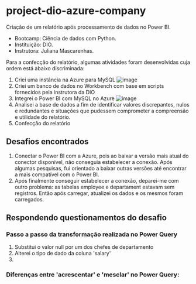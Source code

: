 # project-dio-azure-company
Criação de um relatório após processamento de dados no Power BI. 
- Bootcamp: Ciência de dados com Python.
- Instituição: DIO.
- Instrutora: Juliana Mascarenhas.

Para a confecção do relatório, algumas atividades foram desenvolvidas cuja ordem está abaixo discriminada:

1. Criei uma instância na Azure para MySQL
![image](https://github.com/codepyrock/project-dio-azure-company/assets/115929030/17cb0b53-a8a5-44ad-959c-a8703850a6b7)
3. Criei um banco de dados no Workbench com base em scripts fornecidos pela instrutora da DIO
4. Integrei o Power BI com MySQL no Azure
![image](https://github.com/codepyrock/project-dio-azure-company/assets/115929030/b5ae6b0a-9f55-4f23-9db5-65dd2f7c806f)
6. Analisei a base de dados a fim de identificar valores discrepantes, nulos e redundantes e situações que pudessem comprometer a compreensão e utilidade do relatório.
7. Confecção do relatório

## Desafios encontrados

1. Conectar o Power BI com a Azure, pois ao baixar a versão mais atual do conector disponível, não conseguia estabelecer a conexão. Após algumas pesquisas, fui orientado a baixar outras versões até encontrar a mais compatível com o Power BI.
2. Após finalmente conseguir estabelecer a conexão, deparei-me com outro problema: as tabelas employee e departament estavam sem registros. Então após carregar, atualizei os dados e os mesmos foram carregados.

## Respondendo questionamentos do desafio

### Passo a passo da transformação realizada no Power Query
1. Substitui o valor null por um dos chefes de departamento
2. Alterei o tipo de dado da coluna 'salary'
3. 

### Diferenças entre 'acrescentar' e 'mesclar' no Power Query:

  

   
